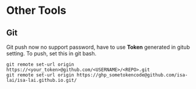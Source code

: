 # Other Tools

## Git
Git push now no support password, have to use **Token** generated in gitub setting. To push, set this in git bash.
```git
git remote set-url origin https://<your_token>@github.com/<USERNAME>/<REPO>.git
git remote set-url origin https://ghp_sometokencode@github.com/isa-lai/isa-lai.github.io.git/
```

